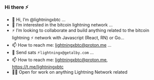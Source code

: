 ### Hi there ⚡️

<!--
**lightningxbtc/lightningxbtc** is a ✨ _special_ ✨ repository because its `README.md` (this file) appears on your GitHub profile.

Here are some ideas to get you started:

- 🔭 I’m currently working on ...
- 🌱 I’m currently learning ...
- 👯 I’m looking to collaborate on ...
- 🤔 I’m looking for help with ...
- 💬 Ask me about ...
- 📫 How to reach me: ...
- 😄 Pronouns: ...
- ⚡ Fun fact: ...
-->


* 👋 Hi, I’m @lightningxbtc ...
* 👀 I’m interested in the bitcoin lightning network ...
* ⚡️ I’m looking to collaborate and build anything related to the bitcoin lightning ⚡️ network with Javascript (React, RN) or Go...
* 📫 How to reach me: lightningxbtc@proton.me ...
* 🚀 Send sats ⚡️`lightningx@getalby.com` ...
* 📫 How to reach me: lightningxbtc@proton.me, https://t.me/lightningxbtc
* 👨‍💻 Open for work on anything Lightning Network related

